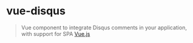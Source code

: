 # vue-disqus
> Vue component to integrate Disqus comments in your application, with support for SPA [Vue.js](http://vuejs.org/)

